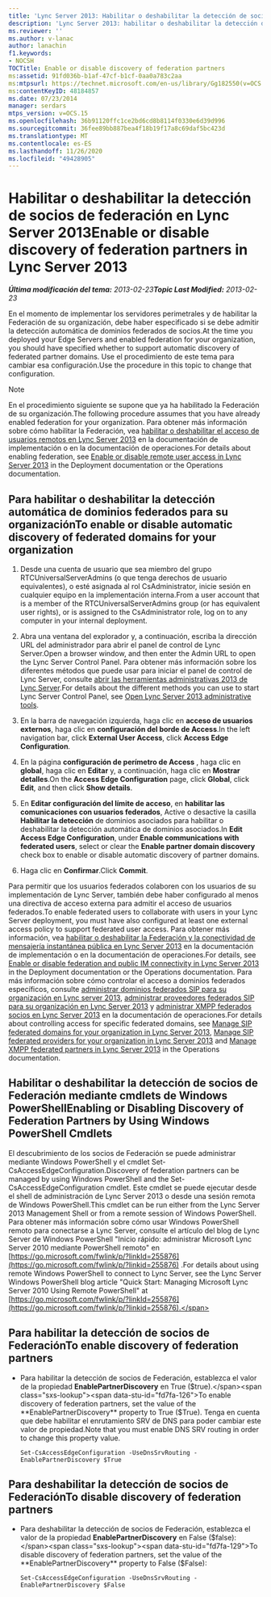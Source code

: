 ```yaml
---
title: 'Lync Server 2013: Habilitar o deshabilitar la detección de socios de federación'
description: 'Lync Server 2013: habilitar o deshabilitar la detección de socios de Federación.'
ms.reviewer: ''
ms.author: v-lanac
author: lanachin
f1.keywords:
- NOCSH
TOCTitle: Enable or disable discovery of federation partners
ms:assetid: 91fd036b-b1af-47cf-b1cf-0aa0a783c2aa
ms:mtpsurl: https://technet.microsoft.com/en-us/library/Gg182550(v=OCS.15)
ms:contentKeyID: 48184857
ms.date: 07/23/2014
manager: serdars
mtps_version: v=OCS.15
ms.openlocfilehash: 36b91120ffc1ce2bd6cd8b8114f0330e6d39d996
ms.sourcegitcommit: 36fee89bb887bea4f18b19f17a8c69daf5bc423d
ms.translationtype: MT
ms.contentlocale: es-ES
ms.lasthandoff: 11/26/2020
ms.locfileid: "49428905"
---
```

# <a name="enable-or-disable-discovery-of-federation-partners-in-lync-server-2013"></a><span data-ttu-id="fd7fa-103">Habilitar o deshabilitar la detección de socios de federación en Lync Server 2013</span><span class="sxs-lookup"><span data-stu-id="fd7fa-103">Enable or disable discovery of federation partners in Lync Server 2013</span></span>

<div data-xmlns="http://www.w3.org/1999/xhtml">

<div class="topic" data-xmlns="http://www.w3.org/1999/xhtml" data-msxsl="urn:schemas-microsoft-com:xslt" data-cs="https://msdn.microsoft.com/">

<div data-asp="https://msdn2.microsoft.com/asp">



</div>

<div id="mainSection">

<div id="mainBody"><span data-ttu-id="fd7fa-104">

<span> </span></span><span class="sxs-lookup"><span data-stu-id="fd7fa-104">

<span> </span></span></span>

<span data-ttu-id="fd7fa-105">_**Última modificación del tema:** 2013-02-23_</span><span class="sxs-lookup"><span data-stu-id="fd7fa-105">_**Topic Last Modified:** 2013-02-23_</span></span>

<span data-ttu-id="fd7fa-106">En el momento de implementar los servidores perimetrales y de habilitar la Federación de su organización, debe haber especificado si se debe admitir la detección automática de dominios federados de socios.</span><span class="sxs-lookup"><span data-stu-id="fd7fa-106">At the time you deployed your Edge Servers and enabled federation for your organization, you should have specified whether to support automatic discovery of federated partner domains.</span></span> <span data-ttu-id="fd7fa-107">Use el procedimiento de este tema para cambiar esa configuración.</span><span class="sxs-lookup"><span data-stu-id="fd7fa-107">Use the procedure in this topic to change that configuration.</span></span>

<div>


> [!NOTE]  
> <span data-ttu-id="fd7fa-108">En el procedimiento siguiente se supone que ya ha habilitado la Federación de su organización.</span><span class="sxs-lookup"><span data-stu-id="fd7fa-108">The following procedure assumes that you have already enabled federation for your organization.</span></span> <span data-ttu-id="fd7fa-109">Para obtener más información sobre cómo habilitar la Federación, vea <A href="lync-server-2013-enable-or-disable-remote-user-access.md">habilitar o deshabilitar el acceso de usuarios remotos en Lync Server 2013</A> en la documentación de implementación o en la documentación de operaciones.</span><span class="sxs-lookup"><span data-stu-id="fd7fa-109">For details about enabling federation, see <A href="lync-server-2013-enable-or-disable-remote-user-access.md">Enable or disable remote user access in Lync Server 2013</A> in the Deployment documentation or the Operations documentation.</span></span>



</div>

<div>

## <a name="to-enable-or-disable-automatic-discovery-of-federated-domains-for-your-organization"></a><span data-ttu-id="fd7fa-110">Para habilitar o deshabilitar la detección automática de dominios federados para su organización</span><span class="sxs-lookup"><span data-stu-id="fd7fa-110">To enable or disable automatic discovery of federated domains for your organization</span></span>

1.  <span data-ttu-id="fd7fa-111">Desde una cuenta de usuario que sea miembro del grupo RTCUniversalServerAdmins (o que tenga derechos de usuario equivalentes), o esté asignada al rol CsAdministrator, inicie sesión en cualquier equipo en la implementación interna.</span><span class="sxs-lookup"><span data-stu-id="fd7fa-111">From a user account that is a member of the RTCUniversalServerAdmins group (or has equivalent user rights), or is assigned to the CsAdministrator role, log on to any computer in your internal deployment.</span></span>

2.  <span data-ttu-id="fd7fa-112">Abra una ventana del explorador y, a continuación, escriba la dirección URL del administrador para abrir el panel de control de Lync Server.</span><span class="sxs-lookup"><span data-stu-id="fd7fa-112">Open a browser window, and then enter the Admin URL to open the Lync Server Control Panel.</span></span> <span data-ttu-id="fd7fa-113">Para obtener más información sobre los diferentes métodos que puede usar para iniciar el panel de control de Lync Server, consulte [abrir las herramientas administrativas 2013 de Lync Server](lync-server-2013-open-lync-server-administrative-tools.md).</span><span class="sxs-lookup"><span data-stu-id="fd7fa-113">For details about the different methods you can use to start Lync Server Control Panel, see [Open Lync Server 2013 administrative tools](lync-server-2013-open-lync-server-administrative-tools.md).</span></span>

3.  <span data-ttu-id="fd7fa-114">En la barra de navegación izquierda, haga clic en **acceso de usuarios externos**, haga clic en **configuración del borde de Access**.</span><span class="sxs-lookup"><span data-stu-id="fd7fa-114">In the left navigation bar, click **External User Access**, click **Access Edge Configuration**.</span></span>

4.  <span data-ttu-id="fd7fa-115">En la página **configuración de perímetro de Access** , haga clic en **global**, haga clic en **Editar** y, a continuación, haga clic en **Mostrar detalles**.</span><span class="sxs-lookup"><span data-stu-id="fd7fa-115">On the **Access Edge Configuration** page, click **Global**, click **Edit**, and then click **Show details**.</span></span>

5.  <span data-ttu-id="fd7fa-116">En **Editar configuración del límite de acceso**, en **habilitar las comunicaciones con usuarios federados**, Active o desactive la casilla **Habilitar la detección** de dominios asociados para habilitar o deshabilitar la detección automática de dominios asociados.</span><span class="sxs-lookup"><span data-stu-id="fd7fa-116">In **Edit Access Edge Configuration**, under **Enable communications with federated users**, select or clear the **Enable partner domain discovery** check box to enable or disable automatic discovery of partner domains.</span></span>

6.  <span data-ttu-id="fd7fa-117">Haga clic en **Confirmar**.</span><span class="sxs-lookup"><span data-stu-id="fd7fa-117">Click **Commit**.</span></span>

<span data-ttu-id="fd7fa-118">Para permitir que los usuarios federados colaboren con los usuarios de su implementación de Lync Server, también debe haber configurado al menos una directiva de acceso externa para admitir el acceso de usuarios federados.</span><span class="sxs-lookup"><span data-stu-id="fd7fa-118">To enable federated users to collaborate with users in your Lync Server deployment, you must have also configured at least one external access policy to support federated user access.</span></span> <span data-ttu-id="fd7fa-119">Para obtener más información, vea [habilitar o deshabilitar la Federación y la conectividad de mensajería instantánea pública en Lync Server 2013](lync-server-2013-enable-or-disable-federation-and-public-im-connectivity.md) en la documentación de implementación o en la documentación de operaciones.</span><span class="sxs-lookup"><span data-stu-id="fd7fa-119">For details, see [Enable or disable federation and public IM connectivity in Lync Server 2013](lync-server-2013-enable-or-disable-federation-and-public-im-connectivity.md) in the Deployment documentation or the Operations documentation.</span></span> <span data-ttu-id="fd7fa-120">Para más información sobre cómo controlar el acceso a dominios federados específicos, consulte [administrar dominios federados SIP para su organización en Lync server 2013](lync-server-2013-manage-sip-federated-domains-for-your-organization.md), [administrar proveedores federados SIP para su organización en Lync Server 2013](lync-server-2013-manage-sip-federated-providers-for-your-organization.md) y [administrar XMPP federados socios en Lync Server 2013](lync-server-2013-manage-xmpp-federated-partners-for-your-organization.md) en la documentación de operaciones.</span><span class="sxs-lookup"><span data-stu-id="fd7fa-120">For details about controlling access for specific federated domains, see [Manage SIP federated domains for your organization in Lync Server 2013](lync-server-2013-manage-sip-federated-domains-for-your-organization.md), [Manage SIP federated providers for your organization in Lync Server 2013](lync-server-2013-manage-sip-federated-providers-for-your-organization.md) and [Manage XMPP federated partners in Lync Server 2013](lync-server-2013-manage-xmpp-federated-partners-for-your-organization.md) in the Operations documentation.</span></span>

</div>

<div>

## <a name="enabling-or-disabling-discovery-of-federation-partners-by-using-windows-powershell-cmdlets"></a><span data-ttu-id="fd7fa-121">Habilitar o deshabilitar la detección de socios de Federación mediante cmdlets de Windows PowerShell</span><span class="sxs-lookup"><span data-stu-id="fd7fa-121">Enabling or Disabling Discovery of Federation Partners by Using Windows PowerShell Cmdlets</span></span>

<span data-ttu-id="fd7fa-122">El descubrimiento de los socios de Federación se puede administrar mediante Windows PowerShell y el cmdlet Set-CsAccessEdgeConfiguration.</span><span class="sxs-lookup"><span data-stu-id="fd7fa-122">Discovery of federation partners can be managed by using Windows PowerShell and the Set-CsAccessEdgeConfiguration cmdlet.</span></span> <span data-ttu-id="fd7fa-123">Este cmdlet se puede ejecutar desde el shell de administración de Lync Server 2013 o desde una sesión remota de Windows PowerShell.</span><span class="sxs-lookup"><span data-stu-id="fd7fa-123">This cmdlet can be run either from the Lync Server 2013 Management Shell or from a remote session of Windows PowerShell.</span></span> <span data-ttu-id="fd7fa-124">Para obtener más información sobre cómo usar Windows PowerShell remoto para conectarse a Lync Server, consulte el artículo del blog de Lync Server de Windows PowerShell "Inicio rápido: administrar Microsoft Lync Server 2010 mediante PowerShell remoto" en [https://go.microsoft.com/fwlink/p/?linkId=255876](https://go.microsoft.com/fwlink/p/?linkid=255876) .</span><span class="sxs-lookup"><span data-stu-id="fd7fa-124">For details about using remote Windows PowerShell to connect to Lync Server, see the Lync Server Windows PowerShell blog article "Quick Start: Managing Microsoft Lync Server 2010 Using Remote PowerShell" at [https://go.microsoft.com/fwlink/p/?linkId=255876](https://go.microsoft.com/fwlink/p/?linkid=255876).</span></span>

<div>

## <a name="to-enable-discovery-of-federation-partners"></a><span data-ttu-id="fd7fa-125">Para habilitar la detección de socios de Federación</span><span class="sxs-lookup"><span data-stu-id="fd7fa-125">To enable discovery of federation partners</span></span>

  - <span data-ttu-id="fd7fa-126">Para habilitar la detección de socios de Federación, establezca el valor de la propiedad **EnablePartnerDiscovery** en True ($true).</span><span class="sxs-lookup"><span data-stu-id="fd7fa-126">To enable discovery of federation partners, set the value of the **EnablePartnerDiscovery** property to True ($True).</span></span> <span data-ttu-id="fd7fa-127">Tenga en cuenta que debe habilitar el enrutamiento SRV de DNS para poder cambiar este valor de propiedad.</span><span class="sxs-lookup"><span data-stu-id="fd7fa-127">Note that you must enable DNS SRV routing in order to change this property value.</span></span>
    
        Set-CsAccessEdgeConfiguration -UseDnsSrvRouting -EnablePartnerDiscovery $True

</div>

<div>

## <a name="to-disable-discovery-of-federation-partners"></a><span data-ttu-id="fd7fa-128">Para deshabilitar la detección de socios de Federación</span><span class="sxs-lookup"><span data-stu-id="fd7fa-128">To disable discovery of federation partners</span></span>

  - <span data-ttu-id="fd7fa-129">Para deshabilitar la detección de socios de Federación, establezca el valor de la propiedad **EnablePartnerDiscovery** en False ($false):</span><span class="sxs-lookup"><span data-stu-id="fd7fa-129">To disable discovery of federation partners, set the value of the **EnablePartnerDiscovery** property to False ($False):</span></span>
    
        Set-CsAccessEdgeConfiguration -UseDnsSrvRouting -EnablePartnerDiscovery $False

<span data-ttu-id="fd7fa-130"></div>

</div>

</div>

<span> </span>

</div>

</div>

</span><span class="sxs-lookup"><span data-stu-id="fd7fa-130"></div>

</div>

</div>

<span> </span>

</div>

</div>

</span></span></div>

